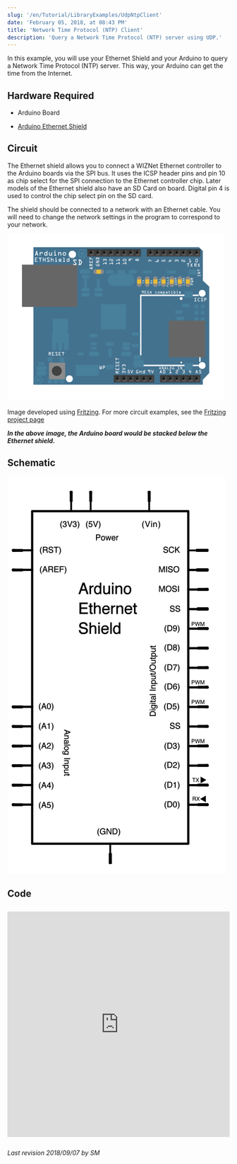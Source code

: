 ```yaml
---
slug: '/en/Tutorial/LibraryExamples/UdpNtpClient'
date: 'February 05, 2018, at 08:43 PM'
title: 'Network Time Protocol (NTP) Client'
description: 'Query a Network Time Protocol (NTP) server using UDP.'
---
```


In this example, you will use your Ethernet Shield and your Arduino to query a Network Time Protocol (NTP) server. This way, your Arduino can get the time from the Internet.

## Hardware Required

- Arduino Board

- [Arduino Ethernet Shield](/hardware/ethernet-shield-rev2)

## Circuit

The Ethernet shield allows you to connect a WIZNet Ethernet controller to the Arduino boards via the SPI bus. It uses the ICSP header pins and pin 10 as chip select for the SPI connection to the Ethernet controller chip. Later models of the Ethernet shield also have an SD Card on board. Digital pin 4 is used to control the chip select pin on the SD card.

The shield should be connected to a network with an Ethernet cable.  You will need to change the network settings in the program to correspond to your network.

![](assets/EthernetShieldF_bb.png)

Image developed using [Fritzing](http://www.fritzing.org). For more circuit examples, see the [Fritzing project page](http://fritzing.org/projects/)

***In the above  image, the Arduino board would be stacked below the Ethernet shield.***

## Schematic

![](assets/EthernetShield_sch.png)

## Code

<iframe src='https://create.arduino.cc/example/library/ethernet_2_0_0/ethernet_2_0_0%5Cexamples%5CUdpNtpClient/UdpNtpClient/preview?embed' style='height:510px;width:100%;margin:10px 0' frameborder='0'></iframe>


*Last revision 2018/09/07 by SM*
